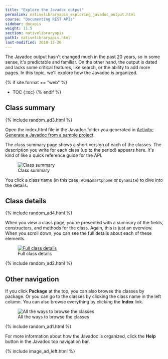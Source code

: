 ```yaml
---
title: "Explore the Javadoc output"
permalink: nativelibraryapis_exploring_javadoc_output.html
course: "Documenting REST APIs"
sidebar: docapis
weight: 11.5
section: nativelibraryapis
path1: nativelibraryapis.html
last-modified: 2018-12-26
---
```


The Javadoc output hasn't changed much in the past 20 years, so in some sense, it's predictable and familiar. On the other hand, the output is dated and lacks some critical features, like search, or the ability to add more pages. In this topic, we'll explore how the Javadoc is organized.

{% if site.format == "web" %}
* TOC
{:toc}
{% endif %}

## Class summary

{% include random_ad3.html %}

Open the index.html file in the Javadoc folder you generated in [Activity: Generate a Javadoc from a sample project](nativelibraryapis_create_javadoc.html).

The class summary page shows a short version of each of the classes. The description you write for each class (up to the period) appears here. It's kind of like a quick reference guide for the API.

<figure><img class="docimage large" src="{{site.media}}/classsummary.png" alt="Class summary" /><figcaption>Class summary</figcaption></figure>

You click a class name (in this case, `ACMESmartphone` or `Dynamite`) to dive into the details.

## Class details

{% include random_ad4.html %}

When you view a class page, you're presented with a summary of the fields, constructors, and methods for the class. Again, this is just an overview. When you scroll down, you can see the full details about each of these elements.

<figure><a target="_blank" class="noExtIcon" href="http://docs.oracle.com/javase/7/docs/api/"><img class="docimage large" src="{{site.media}}/fulldetails.png" alt="Full class details" /></a><figcaption>Full class details</figcaption></figure>

{% include random_ad2.html %}

## Other navigation

If you click **Package** at the top, you can also browse the classes by package. Or you can go to the classes by clicking the class name in the left column. You can also browse everything by clicking the **Index** link.

<figure><img class="docimage large" src="{{site.media}}/allclassesjavadoc.png" alt="All the ways to browse the classes" /><figcaption>All the ways to browse the classes</figcaption></figure>

{% include random_ad1.html %}

For more information about how the Javadoc is organized, click the **Help** button in the Javadoc top navigation bar.

{% include image_ad_left.html %}
